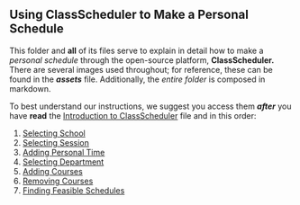 ## Using ClassScheduler to Make a Personal Schedule

This folder and **all** of its files serve to explain in detail how to make a _personal schedule_ through the open-source platform, **ClassScheduler.** There are several images used throughout; for reference, these can be found in the **_assets_** file. Additionally, the _entire folder_ is composed in markdown. 

To best understand our instructions, we suggest you access them **_after_** you have **read** the [Introduction to ClassScheduler](https://github.com/umwrit350sp17/team6/tree/master/docs/1-Introduction%20to%20ClassScheduler) file and in this order:
1. [Selecting School](1-Selecting%20School.md)
2. [Selecting Session](2-Selecting%20Session.md)
3. [Adding Personal Time](3-Adding%20Personal%20Time.md)
4. [Selecting Department](4-Selecting%20Department.md)
5. [Adding Courses](5-Adding%20Courses.md)
6. [Removing Courses](6-Removing%20Courses.md)
7. [Finding Feasible Schedules](7-Finding%20Feasible%20Schedules.md)

